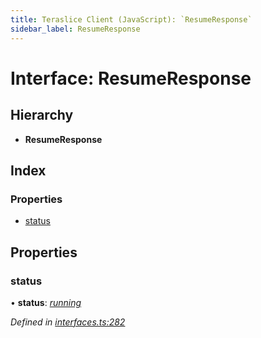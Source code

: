 ```yaml
---
title: Teraslice Client (JavaScript): `ResumeResponse`
sidebar_label: ResumeResponse
---
```


# Interface: ResumeResponse

## Hierarchy

* **ResumeResponse**

## Index

### Properties

* [status](resumeresponse.md#status)

## Properties

###  status

• **status**: *[running](../enums/executionstatus.md#running)*

*Defined in [interfaces.ts:282](https://github.com/terascope/teraslice/blob/0ae31df4/packages/teraslice-client-js/src/interfaces.ts#L282)*
